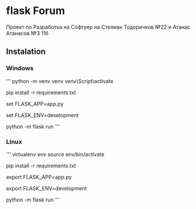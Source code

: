 # flask Forum

Проект по Разработка на Софтуер на Стелиан Тодоричков №22 и Атанас Атанасов №3 11б

## Instalation

### Windows
'''
python -m venv venv
venv\Script\activate

pip install -r requirements.txt

set FLASK_APP=app.py

set FLASK_ENV=development

python -m flask run
'''

### Linux
'''
virtualenv env
source env/bin/activate

pip install -r requirements.txt

export FLASK_APP=app.py

export FLASK_ENV=development

python -m flask run
'''

